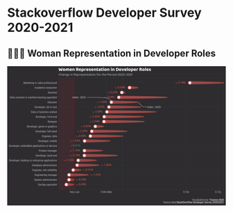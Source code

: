 # Stackoverflow Developer Survey 2020-2021
## 👩🏼‍🦳 Woman Representation in Developer Roles
![./stackoverflow_survey/output/womenRep2020-2021.png](https://github.com/younessbahi/visualization/blob/main/stackoverflow_survey/output/womenRep2020-2021.png?raw=true)

